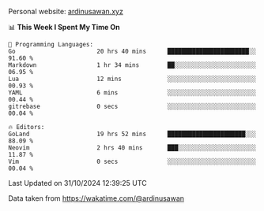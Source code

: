Personal website: [ardinusawan.xyz](https://ardinusawan.xyz)

<!--START_SECTION:waka-->
📊 **This Week I Spent My Time On** 

```text
💬 Programming Languages: 
Go                       20 hrs 40 mins      ███████████████████████░░   91.60 % 
Markdown                 1 hr 34 mins        ██░░░░░░░░░░░░░░░░░░░░░░░   06.95 % 
Lua                      12 mins             ░░░░░░░░░░░░░░░░░░░░░░░░░   00.93 % 
YAML                     6 mins              ░░░░░░░░░░░░░░░░░░░░░░░░░   00.44 % 
gitrebase                0 secs              ░░░░░░░░░░░░░░░░░░░░░░░░░   00.04 % 

🔥 Editors: 
GoLand                   19 hrs 52 mins      ██████████████████████░░░   88.09 % 
Neovim                   2 hrs 40 mins       ███░░░░░░░░░░░░░░░░░░░░░░   11.87 % 
Vim                      0 secs              ░░░░░░░░░░░░░░░░░░░░░░░░░   00.04 % 
```


 Last Updated on 31/10/2024 12:39:25 UTC
<!--END_SECTION:waka-->
Data taken from https://wakatime.com/@ardinusawan
